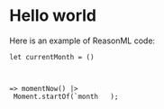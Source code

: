 #  Hello world

Here is an example of ReasonML code:
```reason
let currentMonth = ()



=> momentNow() |>
 Moment.startOf(`month   );
```
